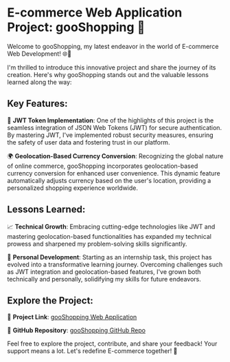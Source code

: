 # E-commerce Web Application Project: gooShopping 🚀

Welcome to gooShopping, my latest endeavor in the world of E-commerce Web Development! 🌐💼

I'm thrilled to introduce this innovative project and share the journey of its creation. Here's why gooShopping stands out and the valuable lessons learned along the way:

## Key Features:

🔐 **JWT Token Implementation**: One of the highlights of this project is the seamless integration of JSON Web Tokens (JWT) for secure authentication. By mastering JWT, I've implemented robust security measures, ensuring the safety of user data and fostering trust in our platform.

🌍 **Geolocation-Based Currency Conversion**: Recognizing the global nature of online commerce, gooShopping incorporates geolocation-based currency conversion for enhanced user convenience. This dynamic feature automatically adjusts currency based on the user's location, providing a personalized shopping experience worldwide.

## Lessons Learned:

📈 **Technical Growth**: Embracing cutting-edge technologies like JWT and mastering geolocation-based functionalities has expanded my technical prowess and sharpened my problem-solving skills significantly.

💪 **Personal Development**: Starting as an internship task, this project has evolved into a transformative learning journey. Overcoming challenges such as JWT integration and geolocation-based features, I've grown both technically and personally, solidifying my skills for future endeavors.

## Explore the Project:

🔗 **Project Link**: [gooShopping Web Application](https://gooshopping.vercel.app/login)

🔗 **GitHub Repository**: [gooShopping GitHub Repo](https://github.com/LohitNimbagal/gooShopping)

Feel free to explore the project, contribute, and share your feedback! Your support means a lot. Let's redefine E-commerce together! 🎉
